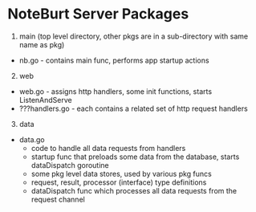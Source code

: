 # NoteBurt Server Packages
1. main (top level directory, other pkgs are in a sub-directory with same name as pkg)
  * nb.go - contains main func, performs app startup actions
2. web
  * web.go - assigns http handlers, some init functions, starts ListenAndServe
  * ???handlers.go - each contains a related set of http request handlers
3. data
  * data.go
    * code to handle all data requests from handlers
    * startup func that preloads some data from the database, starts dataDispatch goroutine
    * some pkg level data stores, used by various pkg funcs
    * request, result, processor (interface) type definitions
    * dataDispatch func which processes all data requests from the request channel

  
